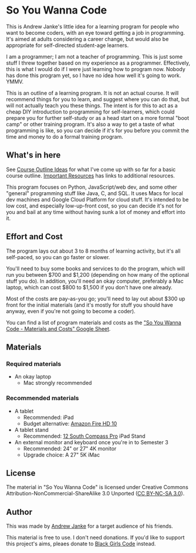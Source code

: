 # So You Wanna Code

This is Andrew Janke's little idea for a learning program for people who want to become coders, with an eye toward getting a job in programming.
It's aimed at adults considering a career change, but would also be appropriate for self-directed student-age learners.

I am a programmer; I am not a teacher of programming.
This is just some stuff I threw together based on my experience as a programmer.
Effectively, this is what I would do if I were just learning how to program now.
Nobody has done this program yet, so I have no idea how well it's going to work.
YMMV.

This is an outline of a learning program.
It is not an actual course.
It will recommend things for you to learn, and suggest where you can do that, but will not actually teach you these things.
The intent is for this to act as a cheap DIY introduction to programming for self-learners, which could prepare you for further self-study or as a head start on a more formal "boot camp" or other training program.
It's also a way to get a taste of what programming is like, so you can decide if it's for you before you commit the time and money to do a formal training program.

## What's in here

See [Course Outline Ideas](course-outline-ideas.html) for what I've come up with so far for a basic course outline.
[Important Resources](ImportantResources.html) has links to additional resources.

This program focuses on Python, JavaScript/web dev, and some other "general" programming stuff like Java, C, and SQL. It uses Macs for local dev machines and Google Cloud Platform for cloud stuff. It's intended to be low cost, and especially low-up-front cost, so you can decide it's not for you and bail at any time without having sunk a lot of money and effort into it.

## Effort and Cost

The program lays out about 3 to 8 months of learning activity, but it's all self-paced, so you can go faster or slower.

You'll need to buy some books and services to do the program, which will run you between $700 and $1,200 (depending on how many of the optional stuff you do).
In addition, you'll need an okay computer, preferably a Mac laptop, which can cost $800 to $1,500 if you don't have one already.

Most of the costs are pay-as-you go; you'll need to lay out about $300 up front for the initial materials (and it's mostly for stuff you should have anyway, even if you're not going to become a coder).

You can find a list of program materials and costs as the ["So You Wanna Code - Materials and Costs" Google Sheet](https://docs.google.com/spreadsheets/d/1CVBE83diSe63xbfDdTgHKiyhSbVYcnAWUjlKcRUs_OQ/edit?usp=sharing).

## Materials

### Required materials

* An okay laptop
  * Mac strongly recommended

### Recommended materials

* A tablet
  * Recommended: iPad
  * Budget alternative: [Amazon Fire HD 10](https://www.amazon.com/Fire-HD-10/dp/B07K1RZWMC)
* A tablet stand
  * Recommended: [12 South Compass Pro](https://www.twelvesouth.com/products/compass-pro) iPad Stand
* An external monitor and keyboard once you're in to Semester 3
  * Recommended: 24" or 27" 4K monitor
  * Upgrade choice: A 27" 5K iMac

## License

The material in "So You Wanna Code" is licensed under Creative Commons Attribution-NonCommercial-ShareAlike 3.0 Unported ([CC BY-NC-SA 3.0](https://creativecommons.org/licenses/by-nc-sa/3.0/)).

## Author

This was made by [Andrew Janke](https://apjanke.net) for a target audience of his friends.

This material is free to use.
I don't need donations.
If you'd like to support this project's aims, pleaes donate to [Black Girls Code](https://www.blackgirlscode.com/) instead.